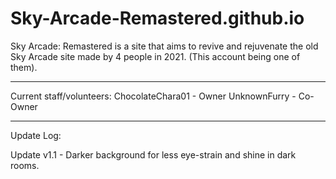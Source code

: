 # Sky-Arcade-Remastered.github.io
Sky Arcade: Remastered is a site that aims to revive and rejuvenate the old Sky Arcade site made by 4 people in 2021. (This account being one of them).

-------------------------------------------------------------------------------------------------------------------------------------------------------

Current staff/volunteers:
ChocolateChara01 - Owner
UnknownFurry - Co-Owner

-------------------------------------------------------------------------------------------------------------------------------------------------------

Update Log:

Update v1.1 - 
Darker background for less eye-strain and shine in dark rooms.
